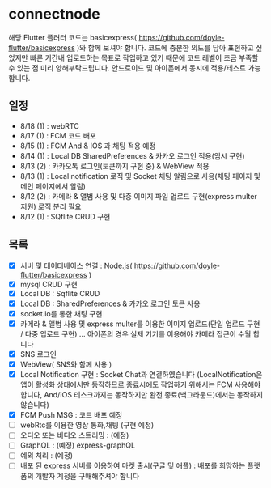 # connectnode

해당 Flutter 플러터 코드는 basicexpress( https://github.com/doyle-flutter/basicexpress )와 함께 보셔야 합니다.
코드에 충분한 의도를 담아 표현하고 싶었지만 빠른 기간내 업로드하는 목표로 작업하고 있기 때문에 코드 레벨이 조금 부족할 수 있는 점 미리 양해부탁드립니다.
안드로이드 및 아이폰에서 동시에 적용/테스트 가능합니다.

## 일정
 - 8/18 (1) : webRTC
 - 8/17 (1) : FCM 코드 배포
 - 8/15 (1) : FCM And & IOS 과 채팅 적용 예정
 - 8/14 (1) : Local DB SharedPreferences & 카카오 로그인 적용(임시 구현)
 - 8/13 (2) : 카카오톡 로그인(토큰까지 구현 중) & WebView 적용
 - 8/13 (1) : Local notification 로직 및 Socket 채팅 알림으로 사용(채팅 페이지 및 메인 페이지에서 알림)
 - 8/12 (2) : 카메라 & 앨범 사용 및 다중 이미지 파일 업로드 구현(express multer 지원) 로직 분리 필요
 - 8/12 (1) : SQflite CRUD 구현

## 목록
 - [x] 서버 및 데이터베이스 연결 : Node.js( https://github.com/doyle-flutter/basicexpress )
 - [x] mysql CRUD 구현
 - [x] Local DB : Sqflite CRUD
 - [x] Local DB : SharedPreferences & 카카오 로그인 토큰 사용
 - [x] socket.io를 통한 채팅 구현
 - [x] 카메라 & 앨범 사용 및 express multer를 이용한 이미지 업로드(단일 업로드 구현 / 다중 업로드 구현) ... 아이폰의 경우 실제 기기를 이용해야 카메라 접근이 수월 합니다
 - [x] SNS 로그인
 - [x] WebView( SNS와 함께 사용 )
 - [x] Local Notification 구현 : Socket Chat과 연결하였습니다
 (LocalNotification은 앱이 활성화 상태에서만 동작하므로 종료시에도 작업하기 위해서는 FCM 사용해야합니다, And/IOS 테스크까지는 동작하지만 완전 종료(백그라운드)에서는 동작하지 않습니다)
 - [x] FCM Push MSG : 코드 배포 예정
 - [ ] webRtc를 이용한 영상 통화,채팅 (구현 예정)
 - [ ] 오디오 또는 비디오 스트리밍 : (예정)
 - [ ] GraphQL : (예정) express-graphQL
 - [ ] 예외 처리 : (예정)
 - [ ] 배포 된 express 서버를 이용하여 마켓 출시(구글 및 애플) : 배포를 희망하는 플랫폼의 개발자 계정을 구매해주셔야 합니다
